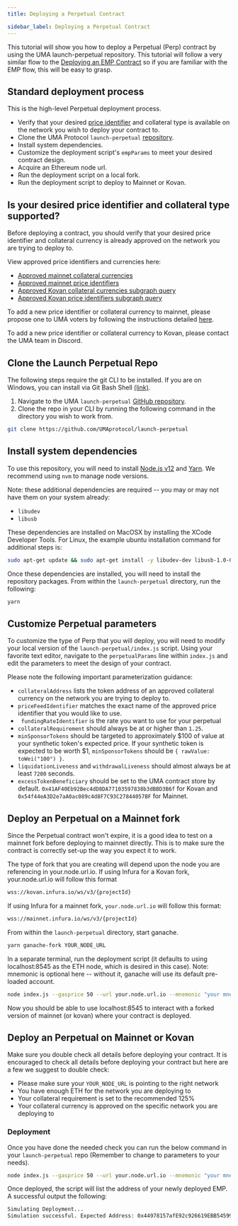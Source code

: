 ```yaml
---
title: Deploying a Perpetual Contract

sidebar_label: Deploying a Perpetual Contract
---
```


This tutorial will show you how to deploy a Perpetual (Perp) contract by using the UMA launch-perpetual repository. This tutorial will follow a very similar flow to the [Deploying an EMP Contract](docs/developers/emp-deployment.md) so if you are familiar with the EMP flow, this will be easy to grasp.

## Standard deployment process

This is the high-level Perpetual deployment process.

- Verify that your desired [price identifier](/uma-tokenholders/approved-price-identifiers) and collateral type is available on the network you wish to deploy your contract to.
- Clone the UMA Protocol `launch-perpetual` [repository](https://github.com/UMAprotocol/launch-perpetual).
- Install system dependencies.
- Customize the deployment script's `empParams` to meet your desired contract design.
- Acquire an Ethereum node url.
- Run the deployment script on a local fork.
- Run the deployment script to deploy to Mainnet or Kovan.

## Is your desired price identifier and collateral type supported?
Before deploying a contract, you should verify that your desired price identifier and collateral currency is already approved on the network you are trying to deploy to.

View approved price identifiers and currencies here:
- [Approved mainnet collateral currencies](/uma-tokenholders/approved-collateral-currencies)
- [Approved mainnet price identifiers](/uma-tokenholders/approved-price-identifiers)
- [Approved Kovan collateral currencies subgraph query](https://thegraph.com/explorer/subgraph/umaprotocol/uma-kovan?query=Whitelisted%20Collateral%20Currencies)
- [Approved Kovan price identifiers subgraph query](https://thegraph.com/explorer/subgraph/umaprotocol/uma-kovan?query=Pricefeed%20Identifiers)

To add a new price identifier or collateral currency to mainnet, please propose one to UMA voters by following the instructions detailed [here](/uma-tokenholders/adding-price-id).

To add a new price identifier or collateral currency to Kovan, please contact the UMA team in Discord.

## Clone the Launch Perpetual Repo

The following steps require the git CLI to be installed. If you are on Windows, you can install via Git Bash Shell [(link)](https://gitforwindows.org/).

1. Navigate to the UMA `launch-perpetual` [GitHub repository](https://github.com/UMAprotocol/launch-perpetual).
2. Clone the repo in your CLI by running the following command in the directory you wish to work from.

```bash
git clone https://github.com/UMAprotocol/launch-perpetual
```

## Install system dependencies

To use this repository, you will need to install [Node.js v12](https://nodejs.org/en/) and [Yarn](https://yarnpkg.com/). We recommend using `nvm` to manage node versions.

Note: these additional dependencies are required -- you may or may not have them on your system already:
- `libudev`
- `libusb`

These dependencies are installed on MacOSX by installing the XCode Developer Tools. For Linux, the example ubuntu installation command for additional steps is:

```bash
sudo apt-get update && sudo apt-get install -y libudev-dev libusb-1.0-0-dev
```

Once these dependencies are installed, you will need to install the repository packages. From within the `launch-perpetual` directory, run the following:

```bash
yarn
```
## Customize Perpetual parameters

To customize the type of Perp that you will deploy, you will need to modify your local version of the `launch-perpetual/index.js` script. Using your favorite text editor, navigate to the `perpetualParams` line within `index.js` and edit the parameters to meet the design of your contract. 

Please note the following important parameterization guidance:

- `collateralAddress` lists the token address of an approved collateral currency on the network you are trying to deploy to.
- `priceFeedIdentifier` matches the exact name of the approved price identifier that you would like to use.
- ` fundingRateIdentifier` is the rate you want to use for your perpetual
- `collateralRequirement` should always be at or higher than `1.25`.
- `minSponsorTokens` should be targeted to approximately $100 of value at your synthetic token's expected price. If your synthetic token is expected to be worth $1, `minSponsorTokens` should be `{ rawValue: toWei("100") }`.
- `liquidationLiveness` and `withdrawalLiveness` should almost always be at least `7200` seconds.
- `excessTokenBeneficiary` should be set to the UMA contract store by default. `0x41AF40Eb92Bec4dD8DA77103597838b3dBBD3B6f` for Kovan and `0x54f44eA3D2e7aA0ac089c4d8F7C93C27844057BF` for Mainnet.

## Deploy an Perpetual on a Mainnet fork

Since the Perpetual contract won't expire, it is a good idea to test on a mainnet fork before deploying to mainnet directly. This is to make sure the contract is correctly set-up the way you expect it to work.

The type of fork that you are creating will depend upon the node you are referencing in your.node.url.io. If using Infura for a Kovan fork, your.node.url.io will follow this format

```bash
wss://kovan.infura.io/ws/v3/{projectId}
```

If using Infura for a mainnet fork, `your.node.url.io` will follow this format:

```bash
wss://mainnet.infura.io/ws/v3/{projectId}
```

From within the `launch-perpetual` directory, start ganache.

```bash
yarn ganache-fork YOUR_NODE_URL
```

In a separate terminal, run the deployment script (it defaults to using localhost:8545 as the ETH node, which is desired in this case). Note: mnemonic is optional here -- without it, ganache will use its default pre-loaded account.

```bash
node index.js --gasprice 50 --url your.node.url.io --mnemonic "your mnemonic (12 word seed phrase)" --priceFeedIdentifier ETHUSD --fundingRateIdentifier "ETH/BTC" --collateralAddress "0xaddress" --syntheticName "Synthetic ETH" --syntheticSymbol uETH --minSponsorTokens .01
```

Now you should be able to use localhost:8545 to interact with a forked version of mainnet (or kovan) where your contract is deployed.

## Deploy an Perpetual on Mainnet or Kovan

Make sure you double check all details before deploying your contract. It is encouraged to check all details before deploying your contract but here are a few we suggest to double check: 
- Please make sure your `YOUR_NODE_URL` is pointing to the right network
- You have enough ETH for the network you are deploying to
- Your collateral requirement is set to the recommended 125% 
- Your collateral currency is approved on the specific network you are deploying to

### Deployment 

Once you have done the needed check you can run the below command in your `launch-perpetual` repo (Remember to change to parameters to your needs).
```bash
node index.js --gasprice 50 --url your.node.url.io --mnemonic "your mnemonic (12 word seed phrase)" --priceFeedIdentifier ETHUSD --fundingRateIdentifier "ETH/BTC" --collateralAddress "0xaddress" --syntheticName "Synthetic ETH" --syntheticSymbol uETH --minSponsorTokens .01
```
Once deployed, the script will list the address of your newly deployed EMP. A successful output the following: 
```bash
Simulating Deployment...
Simulation successful. Expected Address: 0x44978157afE92c926619EBB54599bbc483eBe871
```